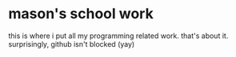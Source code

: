 # mason's school work
this is where i put all my programming related work.
that's about it.
surprisingly, github isn't blocked (yay)
